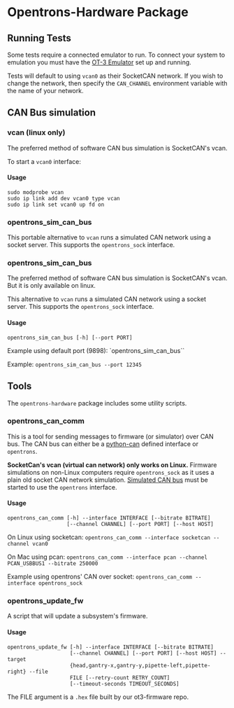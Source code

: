 # Opentrons-Hardware Package

## Running Tests

Some tests require a connected emulator to run. To connect your system to emulation
you must have the [OT-3 Emulator](https://github.com/Opentrons/ot3-emulator) set up
and running.

Tests will default to using `vcan0` as their SocketCAN network. If you wish to change
the network, then specify the `CAN_CHANNEL` environment variable with the name of
your network.


## CAN Bus simulation

### vcan (linux only)

The preferred method of software CAN bus simulation is SocketCAN's vcan.

To start a `vcan0` interface:

#### Usage

```
sudo modprobe vcan
sudo ip link add dev vcan0 type vcan 
sudo ip link set vcan0 up fd on
```

### opentrons_sim_can_bus

This portable alternative to `vcan` runs a simulated CAN network using a socket server. This supports the `opentrons_sock` interface.

### opentrons_sim_can_bus

The preferred method of software CAN bus simulation is SocketCAN's vcan. But it is only available on linux. 

This alternative to `vcan` runs a simulated CAN network using a socket server. This supports the `opentrons_sock` interface.

#### Usage

```
opentrons_sim_can_bus [-h] [--port PORT]
```

Example using default port (9898): `opentrons_sim_can_bus``

Example: `opentrons_sim_can_bus --port 12345`

## Tools

The `opentrons-hardware` package includes some utility scripts.

### opentrons_can_comm

This is a tool for sending messages to firmware (or simulator) over CAN bus. The CAN bus can either be a [python-can](https://python-can.readthedocs.io/en/master/interfaces.html) defined interface or `opentrons`.

**SocketCan's vcan (virtual can network) only works on Linux.** Firmware simulations on non-Linux computers require `opentrons_sock` as it uses a plain old socket CAN network simulation. [Simulated CAN bus](#simulated-can-bus) must be started to use the `opentrons` interface.

#### Usage

```
opentrons_can_comm [-h] --interface INTERFACE [--bitrate BITRATE]
                   [--channel CHANNEL] [--port PORT] [--host HOST]
```

On Linux using socketcan: `opentrons_can_comm --interface socketcan --channel vcan0`

On Mac using pcan: `opentrons_can_comm --interface pcan --channel PCAN_USBBUS1 --bitrate 250000`

Example using opentrons' CAN over socket: `opentrons_can_comm --interface opentrons_sock`

### opentrons_update_fw

A script that will update a subsystem's firmware.

#### Usage

```
opentrons_update_fw [-h] --interface INTERFACE [--bitrate BITRATE]
                    [--channel CHANNEL] [--port PORT] [--host HOST] --target
                    {head,gantry-x,gantry-y,pipette-left,pipette-right} --file
                    FILE [--retry-count RETRY_COUNT]
                    [--timeout-seconds TIMEOUT_SECONDS]
```

The FILE argument is a `.hex` file built by our ot3-firmware repo.
 